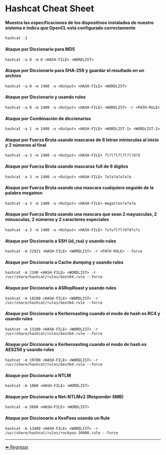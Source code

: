 # Hashcat Cheat Sheet

#### Muestra las especificaciones de los dispositivos instalados de nuestro sistema e indica que OpenCL está configurado correctamente 
```
hashcat -I
```

#### Ataque por Diccionario para MD5
```
hashcat -a 0 -m 0 <HASH-FILE> <WORDLIST>
```

#### Ataque por Diccionario para SHA-256 y guardar el resultado en un archivo
```
hashcat -a 0 -m 1400 -o <Output> <HASH-FILE> <WORDLIST>
```

#### Ataque por Diccionario y usando rules
```
hashcat -a 0 -m 1400 -o <Output> <HASH-FILE> <WORDLIST> -r <PATH-RULE>
```

#### Ataque por Combinación de diccionarios
```
hashcat -a 1 -m 1400 -o <Output> <HASH-FILE> <WORDLIST-1> <WORDLIST-2>
```

#### Ataque por Fuerza Bruta usando mascaras de 6 letras minisculas al inicio y 2 números al final
```
hashcat -a 3 -m 1400 -o <Output> <HASH-FILE> ?l?l?l?l?l?l?d?d
```

#### Ataque por Fuerza Bruta usando mascaras full de 6 digitos
```
hashcat -a 3 -m 1400 -o <Output> <HASH-FILE> ?a?a?a?a?a?a
```

#### Ataque por Fuerza Bruta usando una mascara cualquiera seguido de la palabra megatron
```
hashcat -a 3 -m 1400 -o <Output> <HASH-FILE> megatron?a?a?a
```

#### Ataque por Fuerza Bruta usando una mascara que sean 2 mayusculas, 2 minusculas, 2 números y 2 caracteres especiales
```
hashcat -a 3 -m 1400 -o <Output> <HASH-FILE> ?u?u?l?l?d?d?s?s
```

#### Ataque por Diccionario a SSH (id_rsa) y usando rules
```
hashcat -m 22921 <HASH-FILE> <WORDLIST> -r <PATH-RULE> --force
```

#### Ataque por Diccionario a Cache dumping y usando rules
```
hashcat -m 2100 <HASH-FILE> <WORDLIST> -r /usr/share/hashcat/rules/best64.rule --force
```

#### Ataque por Diccionario a ASRepRoast y usando rules
```
hashcat -m 18200 <HASH-FILE> <WORDLIST> -r /usr/share/hashcat/rules/best64.rule --force
```

#### Ataque por Diccionario a Kerberoasting cuando el modo de hash es RC4 y usando rules
```
hashcat -m 13100 <HASH-FILE> <WORDLIST> -r /usr/share/hashcat/rules/best64.rule --force
```

#### Ataque por Diccionario a Kerberoasting cuando el modo de hash es AES256 y usando rules
```
hashcat -m 19700 <HASH-FILE> <WORDLIST> -r /usr/share/hashcat/rules/best64.rule --force
```

#### Ataque por Diccionario a NTLM
```
hashcat -m 1000 <HASH-FILE> <WORDLIST>
```

#### Ataque por Diccionario a Net-NTLMv2 (Responder SMB)
```
hashcat -m 5600 <HASH-FILE> <WORDLIST>
```

#### Ataque por Diccionario a KeePass usando un Rule
```
hashcat -m 13400 <HASH-FILE> <WORDLIST> -r /usr/share/hashcat/rules/rockyou-30000.rule --force
```

---

[:arrow_left: Regresar](https://github.com/m4lal0/cheatsheets)